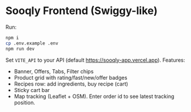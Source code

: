 # Sooqly Frontend (Swiggy-like)
Run:
```bash
npm i
cp .env.example .env
npm run dev
```
Set `VITE_API` to your API (default https://sooqly-app.vercel.app).
Features:
- Banner, Offers, Tabs, Filter chips
- Product grid with rating/fast/new/offer badges
- Recipes row: add ingredients, buy recipe (cart)
- Sticky cart bar
- Map tracking (Leaflet + OSM). Enter order id to see latest tracking position.
